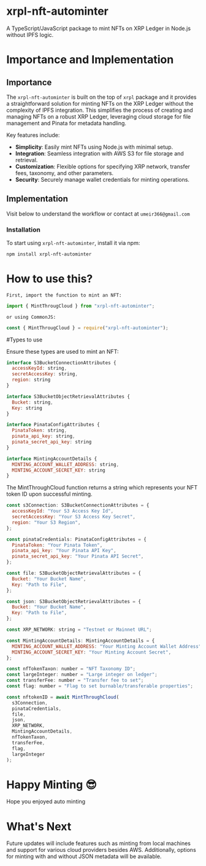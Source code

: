# xrpl-nft-autominter

A TypeScript/JavaScript package to mint NFTs on XRP Ledger in Node.js without IPFS logic.

# Importance and Implementation

## Importance

The `xrpl-nft-autominter` is built on the top of `xrpl` package and it provides a straightforward solution for minting NFTs on the XRP Ledger without the complexity of IPFS integration. This simplifies the process of creating and managing NFTs on a robust XRP Ledger, leveraging cloud storage for file management and Pinata for metadata handling.

Key features include:

- **Simplicity**: Easily mint NFTs using Node.js with minimal setup.
- **Integration**: Seamless integration with AWS S3 for file storage and retrieval.
- **Customization**: Flexible options for specifying XRP network, transfer fees, taxonomy, and other parameters.
- **Security**: Securely manage wallet credentials for minting operations.

## Implementation

Visit below to understand the workflow
or contact at `umeir366@gmail.com`

### Installation

To start using `xrpl-nft-autominter`, install it via npm:

```bash
npm install xrpl-nft-autominter
```

# How to use this?

    First, import the function to mint an NFT:

```javascript
import { MintThrougCloud } from "xrpl-nft-autominter";
```
    or using CommonJS:

```javascript
const { MintThrougCloud } = require("xrpl-nft-autominter");
```

#Types to use

Ensure these types are used to mint an NFT:

```javascript
interface S3BucketConnectionAttributes {
  accessKeyId: string, 
  secretAccessKey: string,
  region: string
}

interface S3BucketObjectRetrievalAttributes {
  Bucket: string, 
  Key: string 
}

interface PinataConfigAttributes {
  PinataToken: string,
  pinata_api_key: string,
  pinata_secret_api_key: string
}

interface MintingAccountDetails {
  MINTING_ACCOUNT_WALLET_ADDRESS: string,
  MINTING_ACCOUNT_SECRET_KEY: string
}

```

The MintThroughCloud function returns a string which represents your NFT token ID upon successful minting.


```javascript
const s3Connection: S3BucketConnectionAttributes = {
  accessKeyId: "Your S3 Access Key Id",
  secretAccessKey: "Your S3 Access Key Secret",
  region: "Your S3 Region",
};

const pinataCredentials: PinataConfigAttributes = {
  PinataToken: "Your Pinata Token",
  pinata_api_key: "Your Pinata API Key",
  pinata_secret_api_key: "Your Pinata API Secret",
};

const file: S3BucketObjectRetrievalAttributes = {
  Bucket: "Your Bucket Name",
  Key: "Path to File",
};

const json: S3BucketObjectRetrievalAttributes = {
  Bucket: "Your Bucket Name",
  Key: "Path to File",
};

const XRP_NETWORK: string = "Testnet or Mainnet URL";

const MintingAccountDetails: MintingAccountDetails = {
  MINTING_ACCOUNT_WALLET_ADDRESS: "Your Minting Account Wallet Address",
  MINTING_ACCOUNT_SECRET_KEY: "Your Minting Account Secret",
};

const nfTokenTaxon: number = "NFT Taxonomy ID"; 
const largeInteger: number = "Large integer on ledger"; 
const transferFee: number = "Transfer fee to set"; 
const flag: number = "Flag to set burnable/transferable properties";

const nftokenID = await MintThroughCloud(
  s3Connection,
  pinataCredentials,
  file,
  json,
  XRP_NETWORK,
  MintingAccountDetails,
  nfTokenTaxon,
  transferFee,
  flag,
  largeInteger
);

```

# Happy Minting 😎

Hope you enjoyed auto minting

# What's Next

Future updates will include features such as minting from local machines and support for various cloud providers besides AWS. Additionally, options for minting with and without JSON metadata will be available.
